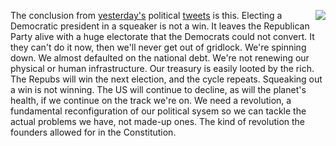<img src="http://scripting.com/images/2019/09/10/drummer.png" border="0" align="right">The conclusion from <a href="http://scripting.com/2019/11/10.html">yesterday's</a> political <a href="https://twitter.com/davewiner/status/1193904968014729216">tweets</a> is this. Electing a Democratic president in a squeaker is not a win. It leaves the Republican Party alive with a huge electorate that the Democrats could not convert. It they can't do it now, then we'll never get out of gridlock. We're spinning down. We almost defaulted on the national debt. We're not renewing our physical or human infrastructure. Our treasury is easily looted by the rich. The Repubs will win the next election, and the cycle repeats. Squeaking out a win is not winning. The US will continue to decline, as will the planet's health, if we continue on the track we're on. We need a revolution, a fundamental reconfiguration of our political sysem so we can tackle the actual problems we have, not made-up ones. The kind of revolution the founders allowed for in the Constitution. 
